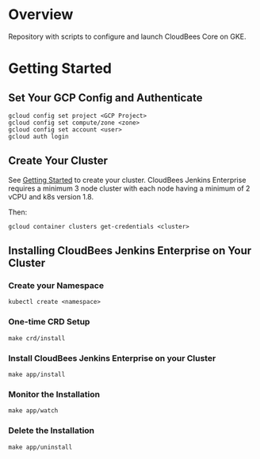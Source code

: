 # Overview

Repository with scripts to configure and launch CloudBees Core on GKE.

# Getting Started

## Set Your GCP Config and Authenticate

```shell
gcloud config set project <GCP Project>
gcloud config set compute/zone <zone>
gcloud config set account <user>
gcloud auth login
```

## Create Your Cluster

See [Getting Started](https://github.com/GoogleCloudPlatform/marketplace-k8s-app-tools/blob/master/README.md#getting-started) to create your cluster. CloudBees Jenkins Enterprise requires a minimum 3 node cluster with each node having a minimum of 2 vCPU and k8s version 1.8.

Then:

```shell
gcloud container clusters get-credentials <cluster> 
```

## Installing CloudBees Jenkins Enterprise on Your Cluster

### Create your Namespace
```shell
kubectl create <namespace>
```

### One-time CRD Setup

```shell
make crd/install
```

### Install CloudBees Jenkins Enterprise on your Cluster

```shell
make app/install
```

### Monitor the Installation

```shell
make app/watch
```
### Delete the Installation

```shell
make app/uninstall
```


